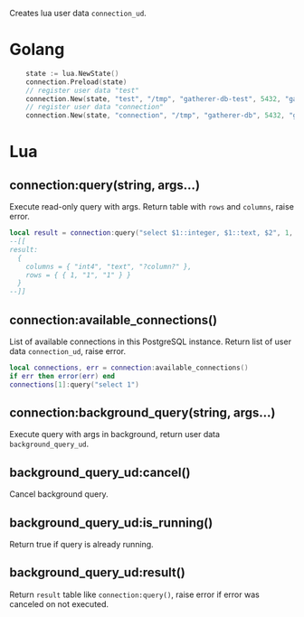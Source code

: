 Creates lua user data `connection_ud`.

# Golang

```go
	state := lua.NewState()
	connection.Preload(state)
	// register user data "test"
	connection.New(state, "test", "/tmp", "gatherer-db-test", 5432, "gatherer-user-test", "gatherer-password", params map[string]string)
	// register user data "connection"
	connection.New(state, "connection", "/tmp", "gatherer-db", 5432, "gatherer-user", "gatherer-password", params map[string]string)
```

# Lua

## connection:query(string, args...)

Execute read-only query with args. Return table with `rows` and `columns`, raise error.

```lua
local result = connection:query("select $1::integer, $1::text, $2", 1, "tests")
--[[
result:
  {
    columns = { "int4", "text", "?column?" },
    rows = { { 1, "1", "1" } }
  }
--]]
```

## connection:available_connections()

List of available connections in this PostgreSQL instance. Return list of user data `connection_ud`, raise error.

```lua
local connections, err = connection:available_connections()
if err then error(err) end
connections[1]:query("select 1")
```

## connection:background_query(string, args...)

Execute query with args in background, return user data `background_query_ud`.

## background_query_ud:cancel()

Cancel background query.

## background_query_ud:is_running()

Return true if query is already running.

## background_query_ud:result()

Return `result` table like `connection:query()`, raise error if error was canceled on not executed.